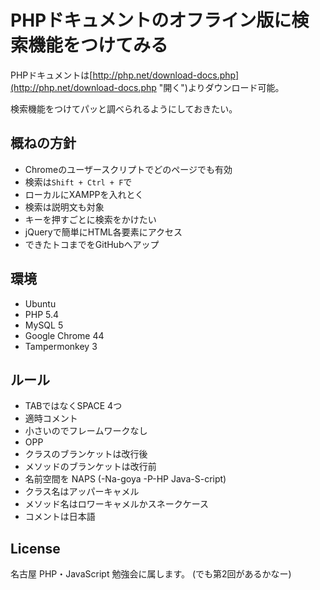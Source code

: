 # PHPドキュメントのオフライン版に検索機能をつけてみる
PHPドキュメントは[http://php.net/download-docs.php](http://php.net/download-docs.php "開く")よりダウンロード可能。

検索機能をつけてパッと調べられるようにしておきたい。

## 概ねの方針
- Chromeのユーザースクリプトでどのページでも有効
- 検索は`Shift + Ctrl + F`で
- ローカルにXAMPPを入れとく
- 検索は説明文も対象
- キーを押すごとに検索をかけたい
- jQueryで簡単にHTML各要素にアクセス
- できたトコまでをGitHubへアップ

## 環境
- Ubuntu
- PHP 5.4
- MySQL 5
- Google Chrome 44
- Tampermonkey 3

## ルール
- TABではなくSPACE 4つ
- 適時コメント
- 小さいのでフレームワークなし
- OPP
- クラスのブランケットは改行後
- メソッドのブランケットは改行前
- 名前空間を NAPS (-Na-goya -P-HP Java-S-cript)
- クラス名はアッパーキャメル
- メソッド名はロワーキャメルかスネークケース
- コメントは日本語

## License
名古屋 PHP・JavaScript 勉強会に属します。
(でも第2回があるかなー)
